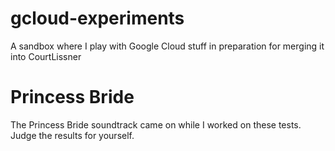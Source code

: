 # gcloud-experiments
A sandbox where I play with Google Cloud stuff in preparation for merging it into CourtLissner

# Princess Bride

The Princess Bride soundtrack came on while I worked on these tests. Judge the results for yourself.
